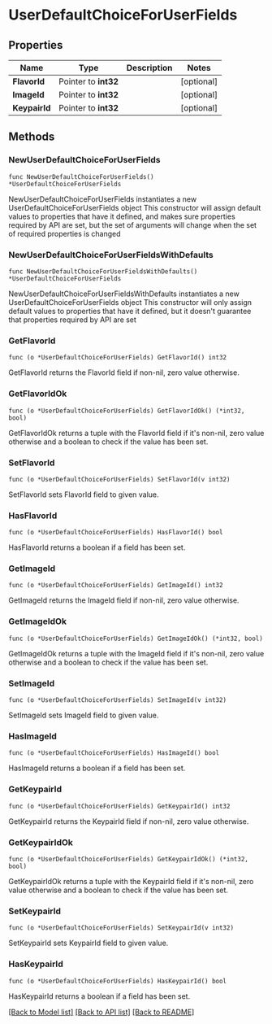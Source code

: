 # UserDefaultChoiceForUserFields

## Properties

Name | Type | Description | Notes
------------ | ------------- | ------------- | -------------
**FlavorId** | Pointer to **int32** |  | [optional] 
**ImageId** | Pointer to **int32** |  | [optional] 
**KeypairId** | Pointer to **int32** |  | [optional] 

## Methods

### NewUserDefaultChoiceForUserFields

`func NewUserDefaultChoiceForUserFields() *UserDefaultChoiceForUserFields`

NewUserDefaultChoiceForUserFields instantiates a new UserDefaultChoiceForUserFields object
This constructor will assign default values to properties that have it defined,
and makes sure properties required by API are set, but the set of arguments
will change when the set of required properties is changed

### NewUserDefaultChoiceForUserFieldsWithDefaults

`func NewUserDefaultChoiceForUserFieldsWithDefaults() *UserDefaultChoiceForUserFields`

NewUserDefaultChoiceForUserFieldsWithDefaults instantiates a new UserDefaultChoiceForUserFields object
This constructor will only assign default values to properties that have it defined,
but it doesn't guarantee that properties required by API are set

### GetFlavorId

`func (o *UserDefaultChoiceForUserFields) GetFlavorId() int32`

GetFlavorId returns the FlavorId field if non-nil, zero value otherwise.

### GetFlavorIdOk

`func (o *UserDefaultChoiceForUserFields) GetFlavorIdOk() (*int32, bool)`

GetFlavorIdOk returns a tuple with the FlavorId field if it's non-nil, zero value otherwise
and a boolean to check if the value has been set.

### SetFlavorId

`func (o *UserDefaultChoiceForUserFields) SetFlavorId(v int32)`

SetFlavorId sets FlavorId field to given value.

### HasFlavorId

`func (o *UserDefaultChoiceForUserFields) HasFlavorId() bool`

HasFlavorId returns a boolean if a field has been set.

### GetImageId

`func (o *UserDefaultChoiceForUserFields) GetImageId() int32`

GetImageId returns the ImageId field if non-nil, zero value otherwise.

### GetImageIdOk

`func (o *UserDefaultChoiceForUserFields) GetImageIdOk() (*int32, bool)`

GetImageIdOk returns a tuple with the ImageId field if it's non-nil, zero value otherwise
and a boolean to check if the value has been set.

### SetImageId

`func (o *UserDefaultChoiceForUserFields) SetImageId(v int32)`

SetImageId sets ImageId field to given value.

### HasImageId

`func (o *UserDefaultChoiceForUserFields) HasImageId() bool`

HasImageId returns a boolean if a field has been set.

### GetKeypairId

`func (o *UserDefaultChoiceForUserFields) GetKeypairId() int32`

GetKeypairId returns the KeypairId field if non-nil, zero value otherwise.

### GetKeypairIdOk

`func (o *UserDefaultChoiceForUserFields) GetKeypairIdOk() (*int32, bool)`

GetKeypairIdOk returns a tuple with the KeypairId field if it's non-nil, zero value otherwise
and a boolean to check if the value has been set.

### SetKeypairId

`func (o *UserDefaultChoiceForUserFields) SetKeypairId(v int32)`

SetKeypairId sets KeypairId field to given value.

### HasKeypairId

`func (o *UserDefaultChoiceForUserFields) HasKeypairId() bool`

HasKeypairId returns a boolean if a field has been set.


[[Back to Model list]](../README.md#documentation-for-models) [[Back to API list]](../README.md#documentation-for-api-endpoints) [[Back to README]](../README.md)


